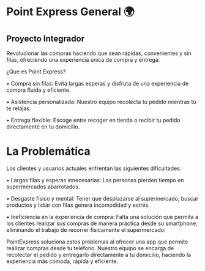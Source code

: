 
# Point Express General  🌍
 
 ## Proyecto Integrador

 Revolucionar las compras haciendo que sean rápidas, convenientes
y sin filas, ofreciendo una experiencia única de compra y entrega.

 ¿Que es Point Express?

  • Compra sin filas: Evita largas esperas y disfruta de una experiencia de compra
   fluida y eficiente.
   
 • Asistencia personalizada: Nuestro equipo recolecta tu pedido mientras tú te
   relajas.
   
  • Entrega flexible: Escoge entre recoger en tienda o recibir tu pedido
   directamente en tu domicilio.

  # La Problemática
   
Los clientes y usuarios actuales enfrentan las siguientes dificultades:

• Largas filas y esperas innecesarias: Las personas pierden tiempo en
supermercados abarrotados.

• Desgaste físico y mental: Tener que desplazarse al supermercado, buscar
productos y lidiar con filas genera incomodidad y estrés.

• Ineficiencia en la experiencia de compra: Falta una solución que permita a
los clientes realizar sus compras de manera práctica desde su smartphone,
eliminando el trabajo de recorrer físicamente el supermercado.

PointExpress soluciona estos problemas al ofrecer una app que permite realizar
compras desde tu teléfono. Nuestro equipo se encarga de recolectar el pedido y
entregarlo directamente a tu domicilio, haciendo la experiencia más cómoda, rápida
y eficiente.
